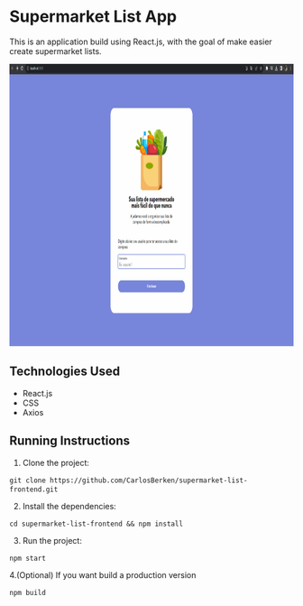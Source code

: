 # Supermarket List App

This is an application build using React.js, with the goal of make easier create supermarket lists.

<p>
  <img height="500" src="https://github.com/CarlosBerken/supermarket-list-frontend/blob/master/public/images/demo.gif">
</p>

## Technologies Used

- React.js
- CSS
- Axios

## Running Instructions

1. Clone the project:

```
git clone https://github.com/CarlosBerken/supermarket-list-frontend.git
```

2. Install the dependencies:

```
cd supermarket-list-frontend && npm install
```

3.  Run the project:

```
npm start
```

4.(Optional) If you want build a production version

```
npm build
```
